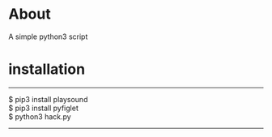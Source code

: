# About 
A simple python3 script 
# installation 
______
$ pip3 install playsound <br>
$ pip3 install pyfiglet <br>
$ python3 hack.py
______
